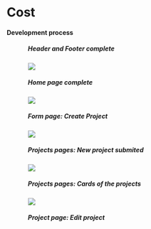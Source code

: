 <h1>Cost</h1>

<h4> Development process </h4>

<ul>
  <ol>
    <h5>Header and Footer complete</h5>
    <img src="https://user-images.githubusercontent.com/78867040/193431974-079c460f-cf94-4e4f-b396-e3ae8860c523.png"/>
  </ol>
  <ol>
    <h5>Home page complete</h5>
    <img src="https://user-images.githubusercontent.com/78867040/193480927-acfc5d45-fe45-4d83-8f4d-f298fd467f36.png"/>
  </ol>
  <ol>
    <h5>Form page: Create Project</h5>
    <img src="https://user-images.githubusercontent.com/78867040/193661748-124bc39b-114f-44c6-b6fe-d6d9c842d40c.png"/>
  </ol>
  <ol>
    <h5>Projects pages: New project submited</h5>
    <img src="https://user-images.githubusercontent.com/78867040/196017323-0c2c1d7b-d5db-4f9c-b1b1-a5fff05580e0.png"/>
  </ol>
   <ol>
    <h5>Projects pages: Cards of the projects</h5>
    <img src="https://user-images.githubusercontent.com/78867040/196344221-7776d150-ea27-4892-8362-431285d1cb63.png"/>
  </ol>
  <ol>
    <h5>Project page: Edit project</h5>
    <img src=""/>
  </ol>
</ul>
